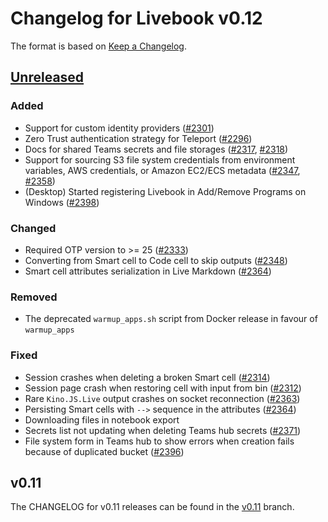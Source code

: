 # Changelog for Livebook v0.12

The format is based on [Keep a Changelog](https://keepachangelog.com/en/1.0.0/).

## [Unreleased](https://github.com/livebook-dev/livebook/tree/main)

### Added

* Support for custom identity providers ([#2301](https://github.com/livebook-dev/livebook/pull/2301))
* Zero Trust authentication strategy for Teleport ([#2296](https://github.com/livebook-dev/livebook/pull/2296))
* Docs for shared Teams secrets and file storages ([#2317](https://github.com/livebook-dev/livebook/pull/2317), [#2318](https://github.com/livebook-dev/livebook/pull/2318))
* Support for sourcing S3 file system credentials from environment variables, AWS credentials, or Amazon EC2/ECS metadata ([#2347](https://github.com/livebook-dev/livebook/pull/2347), [#2358](https://github.com/livebook-dev/livebook/pull/2358))
* (Desktop) Started registering Livebook in Add/Remove Programs on Windows ([#2398](https://github.com/livebook-dev/livebook/pull/2398))

### Changed

* Required OTP version to >= 25 ([#2333](https://github.com/livebook-dev/livebook/pull/2333))
* Converting from Smart cell to Code cell to skip outputs ([#2348](https://github.com/livebook-dev/livebook/pull/2348))
* Smart cell attributes serialization in Live Markdown ([#2364](https://github.com/livebook-dev/livebook/pull/2364))

### Removed

* The deprecated `warmup_apps.sh` script from Docker release in favour of `warmup_apps`

### Fixed

* Session crashes when deleting a broken Smart cell ([#2314](https://github.com/livebook-dev/livebook/pull/2314))
* Session page crash when restoring cell with input from bin ([#2312](https://github.com/livebook-dev/livebook/pull/2312))
* Rare `Kino.JS.Live` output crashes on socket reconnection ([#2363](https://github.com/livebook-dev/livebook/pull/2363))
* Persisting Smart cells with `-->` sequence in the attributes ([#2364](https://github.com/livebook-dev/livebook/pull/2364))
* Downloading files in notebook export
* Secrets list not updating when deleting Teams hub secrets ([#2371](https://github.com/livebook-dev/livebook/pull/2371))
* File system form in Teams hub to show errors when creation fails because of duplicated bucket ([#2396](https://github.com/livebook-dev/livebook/pull/2396))

## v0.11

The CHANGELOG for v0.11 releases can be found in the [v0.11](https://github.com/livebook-dev/livebook/tree/v0.11/CHANGELOG.md) branch.
